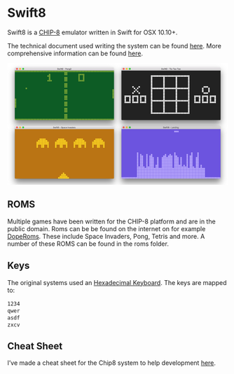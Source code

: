 # Swift8

Swift8 is a [CHIP-8](https://en.wikipedia.org/wiki/CHIP-8) emulator written in Swift for OSX 10.10+. 

The technical document used writing the system can be found [here](http://devernay.free.fr/hacks/chip8/C8TECH10.HTM). More comprehensive information can be found [here](http://laurencescotford.co.uk/?p=242).

![](images/screens.png?raw=true)

## ROMS

Multiple games have been written for the CHIP-8 platform and are in the public domain. Roms can be be found on the internet on for example [DopeRoms](http://www.doperoms.com/roms/Chip-8.html). These include Space Invaders, Pong, Tetris and more. A number of these ROMS can be found in the roms folder.

## Keys

The original systems used an [Hexadecimal Keyboard](http://laurencescotford.co.uk/wp-content/uploads/2013/08/COSMAC-VIP-keypad-layout.gif). The keys are mapped to:

```
1234
qwer
asdf
zxcv
```

## Cheat Sheet
I’ve made a cheat sheet for the Chip8 system to help development [here](https://github.com/Matthijn/swift8/blob/master/Chip8%20Cheat%20Sheet.pdf).
